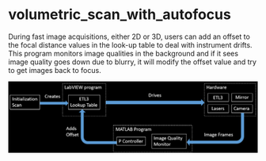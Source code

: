 # volumetric_scan_with_autofocus
During fast image acquisitions, either 2D or 3D, users can add an offset to the focal distance values in the look-up table to deal with instrument drifts. This program monitors image qualities in the background and if it sees image quality goes down due to blurry, it will modify the offset value and try to get images back to focus.

![Autofocus diagram](https://github.com/CISMM/volumetric_scan_with_autofocus/blob/master/imgs/af_diagram.png)
